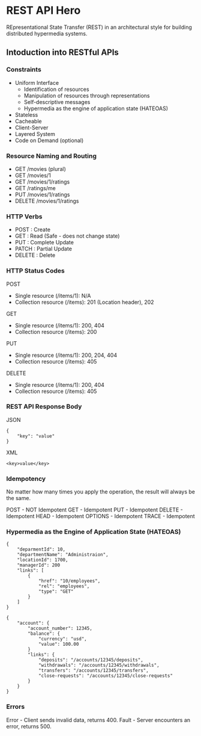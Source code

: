 # REST API Hero

REpresentational State Transfer (REST) in an architectural style for building distributed hypermedia systems.

## Intoduction into RESTful APIs

### Constraints

- Uniform Interface
	- Identification of resources
	- Manipulation of resources through representations
	- Self-descriptive messages
	- Hypermedia as the engine of application state (HATEOAS)
- Stateless
- Cacheable
- Client-Server
- Layered System
- Code on Demand (optional)

### Resource Naming and Routing

- GET /movies (plural)
- GET /movies/1
- GET /movies/1/ratings
- GET /ratings/me
- PUT /movies/1/ratings
- DELETE /movies/1/ratings

### HTTP Verbs

- POST : Create
- GET : Read (Safe - does not change state)
- PUT : Complete Update
- PATCH : Partial Update
- DELETE : Delete

### HTTP Status Codes

POST
- Single resource (/items/1): N/A
- Collection resource (/items): 201 (Location header), 202

GET
- Single resource (/items/1): 200, 404
- Collection resource (/items): 200

PUT
- Single resource (/items/1): 200, 204, 404
- Collection resource (/items): 405

DELETE
- Single resource (/items/1): 200, 404
- Collection resource (/items): 405

### REST API Response Body

JSON
```
{
	"key": "value"
}
```

XML
```
<key>value</key>
```

### Idempotency

No matter how many times you apply the operation, the result will always be the same.

POST - NOT Idempotent
GET - Idempotent
PUT - Idempotent
DELETE - Idempotent
HEAD - Idempotent
OPTIONS - Idempotent
TRACE - Idempotent

### Hypermedia as the Engine of Application State (HATEOAS)

```
{
	"deparmentId": 10,
	"departmentName": "Administraion",
	"locationId": 1700,
	"managerId": 200
	"links": [
		{
			"href": "10/employees",
			"rel": "employees",
			"type": "GET"
		}
	]
}
```

```
{
	"account": {
		"account_number": 12345,
		"balance": {
			"currency": "usd",
			"value": 100.00
		}
		"links": {
			"deposits": "/accounts/12345/deposits",
			"withdrawals": "/accounts/12345/withdrawals",
			"transfers": "/accounts/12345/transfers",
			"close-requests": "/accounts/12345/close-requests"
		}
	}
}
```

### Errors

Error - Client sends invalid data, returns 400.
Fault - Server encounters an error, returns 500.
